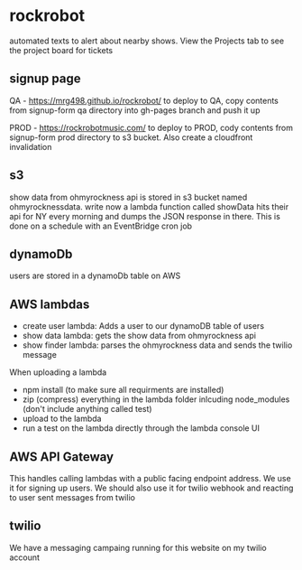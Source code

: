 # rockrobot
automated texts to alert about nearby shows. View the Projects tab to see the project board for tickets

## signup page
QA - https://mrg498.github.io/rockrobot/
to deploy to QA, copy contents from signup-form qa directory into gh-pages branch and push it up

PROD - https://rockrobotmusic.com/
to deploy to PROD, cody contents from signup-form prod directory to s3 bucket. Also create a cloudfront invalidation

## s3
show data from ohmyrockness api is stored in s3 bucket named ohmyrocknessdata. write now a lambda function called showData hits their api for NY every morning and dumps the JSON response in there. This is done on a schedule with an EventBridge cron job

## dynamoDb
users are stored in a dynamoDb table on AWS

## AWS lambdas
- create user lambda: Adds a user to our dynamoDB table of users
- show data lambda: gets the show data from ohmyrockness api
- show finder lambda: parses the ohmyrockness data and sends the twilio message

When uploading a lambda
- npm install (to make sure all requirments are installed)
- zip (compress) everything in the lambda folder inlcuding node_modules (don't include anything called test)
- upload to the lambda
- run a test on the lambda directly through the lambda console UI

## AWS API Gateway
This handles calling lambdas with a public facing endpoint address. We use it for signing up users. We should also use it for twilio webhook and reacting to user sent messages from twilio

## twilio
We have a messaging campaing running for this website on my twilio account


